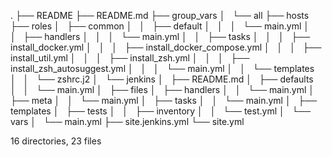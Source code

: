 .
├── README
├── README.md
├── group_vars
│   └── all
├── hosts
├── roles
│   ├── common
│   │   ├── default
│   │   │   └── main.yml
│   │   ├── handlers
│   │   │   └── main.yml
│   │   ├── tasks
│   │   │   ├── install_docker.yml
│   │   │   ├── install_docker_compose.yml
│   │   │   ├── install_util.yml
│   │   │   ├── install_zsh.yml
│   │   │   ├── install_zsh_autosuggest.yml
│   │   │   └── main.yml
│   │   └── templates
│   │       └── zshrc.j2
│   └── jenkins
│       ├── README.md
│       ├── defaults
│       │   └── main.yml
│       ├── files
│       ├── handlers
│       │   └── main.yml
│       ├── meta
│       │   └── main.yml
│       ├── tasks
│       │   └── main.yml
│       ├── templates
│       ├── tests
│       │   ├── inventory
│       │   └── test.yml
│       └── vars
│           └── main.yml
├── site.jenkins.yml
└── site.yml

16 directories, 23 files
